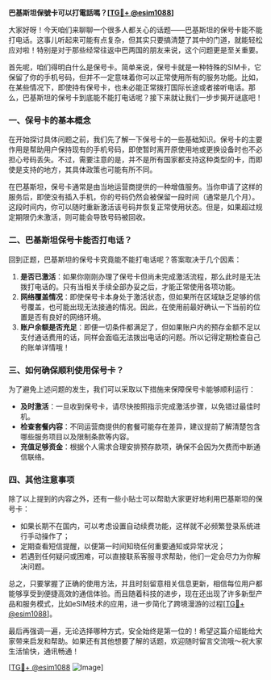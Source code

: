 **巴基斯坦保號卡可以打電話嗎？[[TG💪+ @esim1088](https://t.me/s/esim1088)]**

大家好呀！今天咱们来聊聊一个很多人都关心的话题——巴基斯坦的保号卡能不能打电话。这事儿听起来可能有点复杂，但其实只要搞清楚了其中的门道，就能轻松应对啦！特别是对于那些经常往返中巴两国的朋友来说，这个问题更是至关重要。

首先呢，咱们得明白什么是保号卡。简单来说，保号卡就是一种特殊的SIM卡，它保留了你的手机号码，但并不一定意味着你可以正常使用所有的服务功能。比如，在某些情况下，即使持有保号卡，也未必能正常拨打国际长途或者接听电话。那么，巴基斯坦的保号卡到底能不能打电话呢？接下来就让我们一步步揭开谜底吧！

### 一、保号卡的基本概念

在开始探讨具体问题之前，我们先了解一下保号卡的一些基础知识。保号卡的主要作用是帮助用户保持现有的手机号码，即使暂时离开原使用地或更换设备时也不必担心号码丢失。不过，需要注意的是，并不是所有国家都支持这种类型的卡，而即使是支持的地方，其具体政策也可能有所不同。

在巴基斯坦，保号卡通常是由当地运营商提供的一种增值服务。当你申请了这样的服务后，即使没有插入手机，你的号码仍然会被保留一段时间（通常是几个月）。这段时间内，你可以随时重新激活该号码并恢复正常使用状态。但是，如果超过规定期限仍未激活，则可能会导致号码被回收。

### 二、巴基斯坦保号卡能否打电话？

回到正题，巴基斯坦的保号卡究竟能不能打电话呢？答案取决于几个因素：

1. **是否已激活**：如果你刚刚办理了保号卡但尚未完成激活流程，那么此时是无法拨打电话的。只有当相关手续全部办妥之后，才能正常使用各项功能。
2. **网络覆盖情况**：即使保号卡本身处于激活状态，但如果所在区域缺乏足够的信号覆盖，也可能出现无法接通的情况。因此，在使用前最好确认一下当前的位置是否有良好的网络环境。
3. **账户余额是否充足**：即便一切条件都满足了，但如果账户内的预存金额不足以支付通话费用的话，同样会面临无法拨出电话的问题。所以记得定期检查自己的账单详情哦！

### 三、如何确保顺利使用保号卡？

为了避免上述问题的发生，我们可以采取以下措施来保障保号卡能够顺利运行：

- **及时激活**：一旦收到保号卡，请尽快按照指示完成激活步骤，以免错过最佳时机。
- **检查套餐内容**：不同运营商提供的套餐可能存在差异，建议提前了解清楚包含哪些服务项目以及限制条款等内容。
- **充值足够资金**：根据个人需求合理安排预存款项，确保不会因为欠费而中断通信联络。

### 四、其他注意事项

除了以上提到的内容之外，还有一些小贴士可以帮助大家更好地利用巴基斯坦的保号卡：

- 如果长期不在国内，可以考虑设置自动续费功能，这样就不必频繁登录系统进行手动操作了；
- 定期查看短信提醒，以便第一时间知晓任何重要通知或异常状况；
- 若遇到任何疑问或困难，可以直接联系客服寻求帮助，他们一定会尽力为你解决问题。

总之，只要掌握了正确的使用方法，并且时刻留意相关信息更新，相信每位用户都能够享受到便捷高效的通信体验。而且随着科技的进步，现在还出现了许多新型产品和服务模式，比如eSIM技术的应用，进一步简化了跨境漫游的过程[[TG💪+ @esim1088](https://t.me/s/esim1088)]。

最后再强调一遍，无论选择哪种方式，安全始终是第一位的！希望这篇介绍能给大家带来启发和帮助。如果还有其他想要了解的话题，欢迎随时留言交流哦～祝大家生活愉快，通讯畅通！

[[TG💪+ @esim1088](https://t.me/s/esim1088) ![Image](https://i.postimg.cc/4NQfJmqS/Snipaste-2025-05-13-00-14-12.png)]